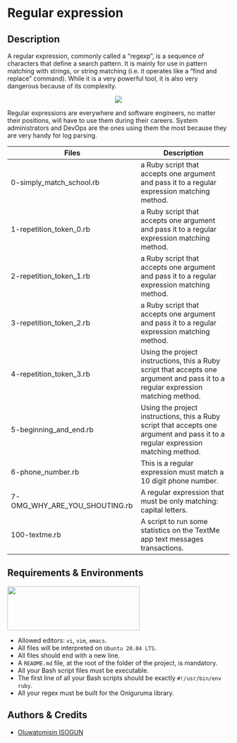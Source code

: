 # Regular expression

## Description
A regular expression, commonly called a “regexp”, is a sequence of characters that define a search pattern.  It is mainly for use in pattern matching with strings, or string matching (i.e. it operates like a “find and replace” command). While it is a very powerful tool, it is also very dangerous because of its complexity.

<p align="center">
<img src="https://alx-intranet.hbtn.io/images/contents/sysadmin/concepts/29/regex_now_2_problems.jpg" height="" width="" />
</p>

Regular expressions are everywhere and software engineers, no matter their positions, will have to use them during their careers. System administrators and DevOps are the ones using them the most because they are very handy for log parsing.

| Files | Description |
| --- | --- |
| 0-simply_match_school.rb | a Ruby script that accepts one argument and pass it to a regular expression matching method. |
| 1-repetition_token_0.rb | a Ruby script that accepts one argument and pass it to a regular expression matching method. |
| 2-repetition_token_1.rb | a Ruby script that accepts one argument and pass it to a regular expression matching method. |
| 3-repetition_token_2.rb | a Ruby script that accepts one argument and pass it to a regular expression matching method. |
| 4-repetition_token_3.rb | Using the project instructions, this a Ruby script that accepts one argument and pass it to a regular expression matching method. |
| 5-beginning_and_end.rb | Using the project instructions, this a Ruby script that accepts one argument and pass it to a regular expression matching method. |
| 6-phone_number.rb | This is a regular expression must match a 10 digit phone number. |
| 7-OMG_WHY_ARE_YOU_SHOUTING.rb | A regular expression that must be only matching: capital letters. |
| 100-textme.rb | A script to run some statistics on the TextMe app text messages transactions. |



## Requirements & Environments
<img src="https://alx-apply.hbtn.io/brand_alx/share_image_2019.jpg" width="300" height="100" />

- Allowed editors: `vi`, `vim`, `emacs`.
- All files will be interpreted on `Ubuntu 20.04 LTS`.
- All files should end with a new line.
- A `README.md` file, at the root of the folder of the project, is mandatory.
- All your Bash script files must be executable.
- The first line of all your Bash scripts should be exactly `#!/usr/bin/env ruby`.
- All your regex must be built for the Oniguruma library.

## Authors & Credits
- [Oluwatomisin ISOGUN](https://@github.com/TosinISOGUN)

